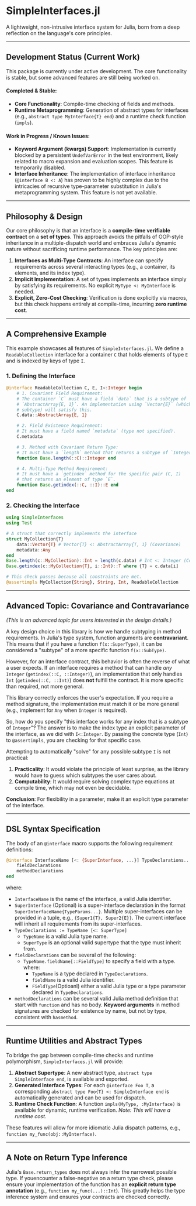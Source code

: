 # SimpleInterfaces.jl

A lightweight, non-intrusive interface system for Julia, born from a deep reflection on the language's core principles.

---
## Development Status (Current Work)

This package is currently under active development. The core functionality is stable, but some advanced features are still being worked on.

#### Completed & Stable:
- **Core Functionality**: Compile-time checking of fields and methods.
- **Runtime Metaprogramming**: Generation of abstract types for interfaces (e.g., `abstract type MyInterface{T} end`) and a runtime check function (`impls`).

#### Work in Progress / Known Issues:
- **Keyword Argument (kwargs) Support**: Implementation is currently blocked by a persistent `UndefVarError` in the test environment, likely related to macro expansion and evaluation scopes. This feature is temporarily disabled.
- **Interface Inheritance**: The implementation of interface inheritance (`@interface B <: A`) has proven to be highly complex due to the intricacies of recursive type-parameter substitution in Julia's metaprogramming system. This feature is not yet available.

---

## Philosophy & Design

Our core philosophy is that an interface is a **compile-time verifiable contract** on a **set of types**. This approach avoids the pitfalls of OOP-style inheritance in a multiple-dispatch world and embraces Julia's dynamic nature without sacrificing runtime performance. The key principles are:

1.  **Interfaces as Multi-Type Contracts**: An interface can specify requirements across several interacting types (e.g., a container, its elements, and its index type).
2.  **Implicit Implementation**: A set of types implements an interface simply by satisfying its requirements. No explicit `MyType <: MyInterface` is needed.
3.  **Explicit, Zero-Cost Checking**: Verification is done explicitly via macros, but this check happens entirely at compile-time, incurring **zero runtime cost**.

---

## A Comprehensive Example

This example showcases all features of `SimpleInterfaces.jl`. We define a `ReadableCollection` interface for a container `C` that holds elements of type `E` and is indexed by keys of type `I`.

### 1. Defining the Interface

```julia
@interface ReadableCollection C, E, I<:Integer begin
    # 1. Covariant Field Requirement:
    # The container `C` must have a field `data` that is a subtype of
    # `AbstractArray{E, 1}`. An implementation using `Vector{E}` (which is a
    # subtype) will satisfy this.
    C.data::AbstractArray{E, 1}

    # 2. Field Existence Requirement:
    # It must have a field named `metadata` (type not specified).
    C.metadata

    # 3. Method with Covariant Return Type:
    # It must have a `length` method that returns a subtype of `Integer`.
    function Base.length(::C)::Integer end

    # 4. Multi-Type Method Requirement:
    # It must have a `getindex` method for the specific pair (C, I)
    # that returns an element of type `E`.
    function Base.getindex(::C, ::I)::E end
end
```

### 2. Checking the Interface

```julia
using SimpleInterfaces
using Test

# A struct that correctly implements the interface
struct MyCollection{T}
    data::Vector{T} # Vector{T} <: AbstractArray{T, 1} (Covariance)
    metadata::Any
end
Base.length(c::MyCollection)::Int = length(c.data) # Int <: Integer (Covariance)
Base.getindex(c::MyCollection{T}, i::Int)::T where {T} = c.data[i]

# This check passes because all constraints are met.
@assertimpls MyCollection{String}, String, Int, ReadableCollection
```

---

## Advanced Topic: Covariance and Contravariance

*(This is an advanced topic for users interested in the design details.)*

A key design choice in this library is how we handle subtyping in method requirements. In Julia's type system, function arguments are **contravariant**. This means that if you have a function `f(x::SuperType)`, it can be considered a "subtype" of a more specific function `f(x::SubType)`.

However, for an interface contract, this behavior is often the reverse of what a user expects. If an interface requires a method that can handle *any* `Integer` (`getindex(::C, ::Integer)`), an implementation that only handles `Int` (`getindex(::C, ::Int)`) does **not** fulfill the contract. It is more specific than required, not more general.

This library correctly enforces the user's expectation. If you require a method signature, the implementation must match it or be more general (e.g., implement for `Any` when `Integer` is required).

So, how do you specify "this interface works for any index that is a subtype of `Integer`"? The answer is to make the index type an explicit parameter of the interface, as we did with `I<:Integer`. By passing the concrete type (`Int`) to `@assertimpls`, you are checking for that specific case.

Attempting to automatically "solve" for any possible subtype `I` is not practical:
1.  **Practicality**: It would violate the principle of least surprise, as the library would have to guess which subtypes the user cares about.
2.  **Computability**: It would require solving complex type equations at compile time, which may not even be decidable.

**Conclusion**: For flexibility in a parameter, make it an explicit type parameter of the interface.

---
## DSL Syntax Specification

The body of an `@interface` macro supports the following requirement definitions:

```julia
@interface InterfaceName [<: {SuperInterface, ...}] TypeDeclarations... begin
    fieldDeclarations
    methodDeclarations
end
```
where:
- `InterfaceName` is the name of the interface, a valid Julia identifier.
- `SuperInterface` (Optional) is a super-interface declaration in the format `SuperInterfaceName{TypeParams...}`. Multiple super-interfaces can be provided in a tuple, e.g., `{Super1{T}, Super2{E}}`. The current interface will inherit all requirements from its super-interfaces.
- `TypeDeclarations := TypeName [<: SuperType]`
  - `TypeName` is a valid Julia type name.
  - `SuperType` is an optional valid supertype that the type must inherit from.
- `fieldDeclarations` can be several of the following:
  - `TypeName.fieldName[::FieldType]` to specify a field with a type. where:
    - `TypeName` is a type declared in `TypeDeclarations`.
    - `fieldName` is a valid Julia identifier.
    - `FieldType`(Optioanl) either a valid Julia type or a type parameter declared in `TypeDeclarations`.
- `methodDeclarations` can be several valid Julia method definition that start with `function` and has no body. **Keyword arguments** in method signatures are checked for existence by name, but not by type, consistent with `hasmethod`.

---
## Runtime Utilities and Abstract Types

To bridge the gap between compile-time checks and runtime polymorphism, `SimpleInterfaces.jl` will provide:

1.  **Abstract Supertype**: A new abstract type, `abstract type SimpleInterface end`, is available and exported.
2.  **Generated Interface Types**: For each `@interface Foo T`, a corresponding `abstract type Foo{T} <: SimpleInterface end` is automatically generated and can be used for dispatch.
3.  **Runtime Check Function**: A function `impls(MyType, :MyInterface)` is available for dynamic, runtime verification. *Note: This will have a runtime cost.*

These features will allow for more idiomatic Julia dispatch patterns, e.g., `function my_func(obj::MyInterface)`.

---
## A Note on Return Type Inference
Julia's `Base.return_types` does not always infer the narrowest possible type. If youencounter a false-negative on a return type check, please ensure your implementation of the function has an **explicit return type annotation** (e.g., `function my_func(...)::Int`). This greatly helps the type inference system and ensures your contracts are checked correctly.    